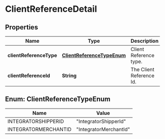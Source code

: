 # ClientReferenceDetail

## Properties
Name | Type | Description | Notes
------------ | ------------- | ------------- | -------------
**clientReferenceType** | [**ClientReferenceTypeEnum**](#ClientReferenceTypeEnum) | Client Reference type. | 
**clientReferenceId** | **String** | The Client Reference Id. | 

<a name="ClientReferenceTypeEnum"></a>
## Enum: ClientReferenceTypeEnum
Name | Value
---- | -----
INTEGRATORSHIPPERID | &quot;IntegratorShipperId&quot;
INTEGRATORMERCHANTID | &quot;IntegratorMerchantId&quot;
